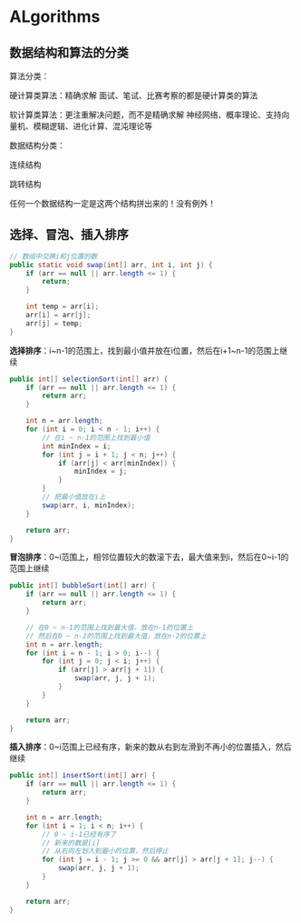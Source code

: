 # ALgorithms

## 数据结构和算法的分类

算法分类：

硬计算类算法：精确求解
面试、笔试、比赛考察的都是硬计算类的算法

软计算类算法：更注重解决问题，而不是精确求解
神经网络、概率理论、支持向量机、模糊逻辑、进化计算、混沌理论等

数据结构分类：

连续结构

跳转结构

任何一个数据结构一定是这两个结构拼出来的！没有例外！

## 选择、冒泡、插入排序

```java
// 数组中交换i和j位置的数
public static void swap(int[] arr, int i, int j) {
    if (arr == null || arr.length <= 1) {
        return;
    }

    int temp = arr[i];
    arr[i] = arr[j];
    arr[j] = temp;
}
```

**选择排序**：i\~n-1的范围上，找到最小值并放在i位置，然后在i+1\~n-1的范围上继续

```java
public int[] selectionSort(int[] arr) {
    if (arr == null || arr.length <= 1) {
        return arr;
    }

    int n = arr.length;
    for (int i = 0; i < n - 1; i++) {
        // 在i ~ n-1的范围上找到最小值
        int minIndex = i;
        for (int j = i + 1; j < n; j++) {
            if (arr[j] < arr[minIndex]) {
                minIndex = j;
            }
        }
        // 把最小值放在i上
        swap(arr, i, minIndex);
    }

    return arr;
}
```

**冒泡排序**：0\~i范围上，相邻位置较大的数滚下去，最大值来到i，然后在0\~i-1的范围上继续

```java
public int[] bubbleSort(int[] arr) {
    if (arr == null || arr.length <= 1) {
        return arr;
    }

    // 在0 ~ n-1的范围上找到最大值，放在n-1的位置上
    // 然后在0 ~ n-2的范围上找到最大值，放在n-2的位置上
    int n = arr.length;
    for (int i = n - 1; i > 0; i--) {
        for (int j = 0; j < i; j++) {
            if (arr[j] > arr[j + 1]) {
                swap(arr, j, j + 1);
            }
        }
    }

    return arr;
}
```

**插入排序**：0\~i范围上已经有序，新来的数从右到左滑到不再小的位置插入，然后继续

```java
public int[] insertSort(int[] arr) {
    if (arr == null || arr.length <= 1) {
        return arr;
    }

    int n = arr.length;
    for (int i = 1; i < n; i++) {
        // 0 ~ i-1已经有序了
        // 新来的数是[i]
        // 从右向左划入到最小的位置，然后停止
        for (int j = i - 1; j >= 0 && arr[j] > arr[j + 1]; j--) {
            swap(arr, j, j + 1);
        }
    }

    return arr;
}
```
